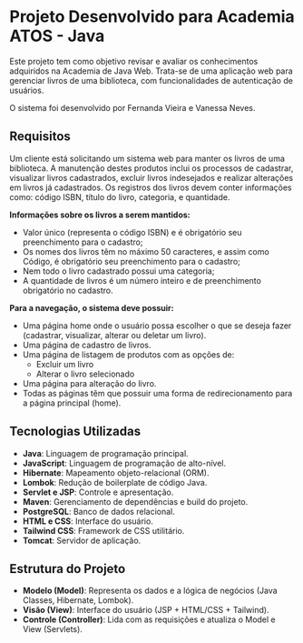 # Projeto Desenvolvido para Academia ATOS - Java

Este projeto tem como objetivo revisar e avaliar os conhecimentos adquiridos na Academia de Java Web. Trata-se de uma aplicação web para gerenciar livros de uma biblioteca, com funcionalidades de autenticação de usuários.

O sistema foi desenvolvido por Fernanda Vieira e Vanessa Neves.

## Requisitos

Um cliente está solicitando um sistema web para manter os livros de uma biblioteca. A manutenção destes produtos inclui os processos de cadastrar, visualizar livros cadastrados, excluir livros indesejados e realizar alterações em livros já cadastrados. Os registros dos livros devem conter informações como: código ISBN, título do livro, categoria, e quantidade.

**Informações sobre os livros a serem mantidos:**

* Valor único (representa o código ISBN) e é obrigatório seu preenchimento para o cadastro;
* Os nomes dos livros têm no máximo 50 caracteres, e assim como Código, é obrigatório seu preenchimento para o cadastro;
* Nem todo o livro cadastrado possui uma categoria;
* A quantidade de livros é um número inteiro e de preenchimento obrigatório no cadastro.

**Para a navegação, o sistema deve possuir:**

* Uma página home onde o usuário possa escolher o que se deseja fazer (cadastrar, visualizar, alterar ou deletar um livro).
* Uma página de cadastro de livros.
* Uma página de listagem de produtos com as opções de:
  * Excluir um livro
  * Alterar o livro selecionado
* Uma página para alteração do livro.
* Todas as páginas têm que possuir uma forma de redirecionamento para a página principal (home).

## Tecnologias Utilizadas

* **Java**: Linguagem de programação principal.
* **JavaScript**: Linguagem de programação de alto-nível.
* **Hibernate**: Mapeamento objeto-relacional (ORM).
* **Lombok**: Redução de boilerplate de código Java.
* **Servlet e JSP**: Controle e apresentação.
* **Maven**: Gerenciamento de dependências e build do projeto.
* **PostgreSQL**: Banco de dados relacional.
* **HTML e CSS**: Interface do usuário.
* **Tailwind CSS**: Framework de CSS utilitário.
* **Tomcat**: Servidor de aplicação.

## Estrutura do Projeto

- **Modelo (Model)**: Representa os dados e a lógica de negócios (Java Classes, Hibernate, Lombok).
- **Visão (View)**: Interface do usuário (JSP + HTML/CSS + Tailwind).
- **Controle (Controller)**: Lida com as requisições e atualiza o Model e View (Servlets).
